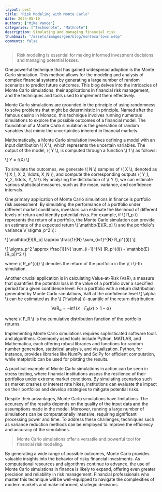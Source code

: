 ```yaml
---
layout: post
title: "Risk Modeling with Monte Carlo"
date: 2024-05-10
authors: ["Mike Vance"]
categories: ["Technonote", "Mathnote"]
description: Simulating and managing financial risk
thumbnail: "/assets/images/gen/blog/montecarlowc.webp"
comments: false
---
```


> Risk modeling is essential for making informed investment decisions and managing potential losses.

One powerful technique that has gained widespread adoption is the Monte Carlo simulation. This method allows for the modeling and analysis of complex financial systems by generating a large number of random scenarios to predict future outcomes. This blog delves into the intricacies of Monte Carlo simulations, their applications in financial risk management, and the techniques and tools used to implement them effectively.

Monte Carlo simulations are grounded in the principle of using randomness to solve problems that might be deterministic in principle. Named after the famous casino in Monaco, this technique involves running numerous simulations to explore the possible outcomes of a financial model. The foundation of a Monte Carlo simulation is the generation of random variables that mimic the uncertainties inherent in financial markets.

Mathematically, a Monte Carlo simulation involves defining a model with an input distribution \\\( X \\), which represents the uncertain variables. The output of the model, \\( Y \\), is computed through a function \\( f \\) as follows:

\\[ Y = f(X) \\]

To simulate the outcomes, we generate \\( N \\) samples of \\( X \\), denoted as \\( X_1, X_2, \ldots, X_N \\), and compute the corresponding outputs \\( Y_1, Y_2, \ldots, Y_N \\). By analyzing the distribution of \\( Y \\), we can estimate various statistical measures, such as the mean, variance, and confidence intervals.

One primary application of Monte Carlo simulations in finance is portfolio risk assessment. By simulating the performance of a portfolio under different market conditions, investors can estimate the likelihood of different levels of return and identify potential risks. For example, if \\( R_p \\) represents the return of a portfolio, the Monte Carlo simulation can provide an estimate of the expected return \\( \mathbb{E}[R_p] \\) and the portfolio's variance \\( \sigma_p^2 \\):

\\[ \mathbb{E}[R_p] \approx \frac{1}{N} \sum_{i=1}^{N} R_p^{(i)} \\]

\\[ \sigma_p^2 \approx \frac{1}{N} \sum_{i=1}^{N} (R_p^{(i)} - \mathbb{E}[R_p])^2 \\]

where \\( R_p^{(i)} \\) denotes the return of the portfolio in the \\( i \\)-th simulation.

Another crucial application is in calculating Value-at-Risk (VaR), a measure that quantifies the potential loss in the value of a portfolio over a specified period for a given confidence level. For a portfolio with a return distribution generated by Monte Carlo simulations, VaR at the confidence level \\( \alpha \\) can be estimated as the \\( (1-\alpha) \\)-quantile of the return distribution:

$$ \text{VaR}_{\alpha} = -\inf \{ x \mid F_R(x) > 1 - \alpha \} $$

where \\( F_R \\) is the cumulative distribution function of the portfolio returns.

Implementing Monte Carlo simulations requires sophisticated software tools and algorithms. Commonly used tools include Python, MATLAB, and Mathematica, each offering robust libraries and functions for random number generation, statistical analysis, and visualization. Python, for instance, provides libraries like NumPy and SciPy for efficient computation, while matplotlib can be used for plotting the results.

A practical example of Monte Carlo simulations in action can be seen in stress testing, where financial institutions assess the resilience of their portfolios under extreme market conditions. By simulating scenarios such as market crashes or interest rate hikes, institutions can evaluate the impact on their portfolios and develop strategies to mitigate potential risks.

Despite their advantages, Monte Carlo simulations have limitations. The accuracy of the results depends on the quality of the input data and the assumptions made in the model. Moreover, running a large number of simulations can be computationally intensive, requiring significant processing power and time. To address these challenges, techniques such as variance reduction methods can be employed to improve the efficiency and accuracy of the simulations.

> Monte Carlo simulations offer a versatile and powerful tool for financial risk modeling. 

By generating a wide range of possible outcomes, Monte Carlo provides valuable insights into the behavior of risky financial investments. As computational resources and algorithms continue to advance, the use of Monte Carlo simulations in finance is likely to expand, offering even greater precision and reliability in risk management. Financial professionals who master this technique will be well-equipped to navigate the complexities of modern markets and make informed, strategic decisions.
